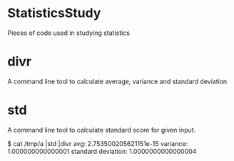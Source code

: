 
StatisticsStudy
===============

Pieces of code used in studying statistics

divr
===========
A command line tool to calculate average, variance and standard deviation

std
===========
A command line tool to calculate standard score for given input. 
>
$ cat /tmp/a |std |divr
avg: 2.753500205621151e-15
variance: 1.000000000000001
standard deviation: 1.0000000000000004



